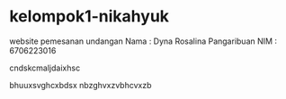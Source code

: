 # kelompok1-nikahyuk
website pemesanan undangan
Nama : Dyna Rosalina Pangaribuan
NIM : 6706223016

cndskcmaljdaixhsc

bhuuxsvghcxbdsx nbzghvxzvbhcvxzb